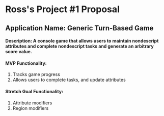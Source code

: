 # Ross's Project #1 Proposal

## Application Name: Generic Turn-Based Game

#### Description: A console game that allows users to maintain nondescript attributes and complete nondescript tasks and generate an arbitrary score value.

#### MVP Functionality: 
1. Tracks game progress
1. Allows users to complete tasks, and update attributes

#### Stretch Goal Functionality: 
1. Attribute modifiers
1. Region modifiers